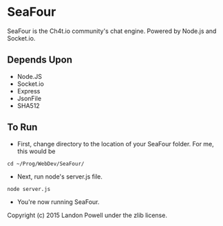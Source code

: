 # SeaFour
SeaFour is the Ch4t.io community's chat engine. 
Powered by Node.js and Socket.io.

## Depends Upon
* Node.JS
* Socket.io
* Express
* JsonFile
* SHA512

## To Run
* First, change directory to the location of your SeaFour folder. For me, this would be


`cd ~/Prog/WebDev/SeaFour/`


* Next, run node's server.js file.


`node server.js`


* You're now running SeaFour. 

Copyright (c) 2015 Landon Powell under the zlib license. 
